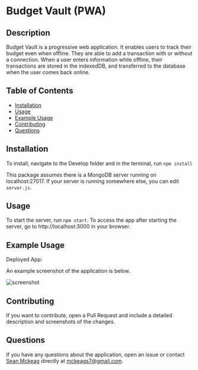 # Budget Vault (PWA)

## Description

Budget Vault is a progressive web application. It enables users to track their budget even when offline. They are able to add a transaction with or without a connection. When a user enters information while offline, their transactions are stored in the indexedDB, and transferred to the database when the user comes back online.

## Table of Contents

- [Installation](#installation)
- [Usage](#usage)
- [Example Usage](#example-usage)
- [Contributing](#contributing)
- [Questions](#questions)

## Installation

To install, navigate to the Develop folder and in the terminal, run `npm install`

This package assumes there is a MongoDB server running on localhost:27017. If your server is running somewhere else, you can edit `server.js`.

## Usage

To start the server, run `npm start`. To access the app after starting the server, go to http://localhost:3000 in your browser.

## Example Usage

Deployed App: 

An example screenshot of the application is below.

![screenshot](C:\Users\18608\Documents\GitHub\BudgetVault\assets\ScreenshotBudgetVault.jpg)


## Contributing

If you want to contribute, open a Pull Request and include a detailed description and screenshots of the changes.

## Questions

If you have any questions about the application, open an issue or contact [Sean Mckeag](https://github.com/mckeags7) directly at mckeags7@gmail.com.
